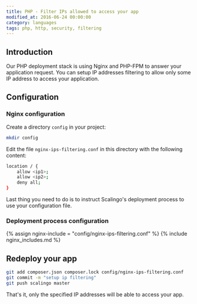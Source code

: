```yaml
---
title: PHP - Filter IPs allowed to access your app
modified_at: 2016-06-24 00:00:00
category: languages
tags: php, http, security, filtering
---
```


## Introduction

Our PHP deployment stack is using Nginx and PHP-FPM to answer your application
request. You can setup IP addresses filtering to allow only some IP address to
access your application.

## Configuration

### Nginx configuration

Create a directory `config` in your project:

```bash
mkdir config
```

Edit the file `nginx-ips-filtering.conf` in this directory with the following
content:

```bash
location / {
    allow <ip1>;
    allow <ip2>;
    deny all;
}
```

Last thing you need to do is to instruct Scalingo's deployment process to use
your configuration file.

### Deployment process configuration

{% assign nginx-include = "config/nginx-ips-filtering.conf" %}
{% include nginx_includes.md %}

## Redeploy your app

```bash
git add composer.json composer.lock config/nginx-ips-filtering.conf
git commit -m "setup ip filtering"
git push scalingo master
```

That's it, only the specified IP addresses will be able to access your app.
